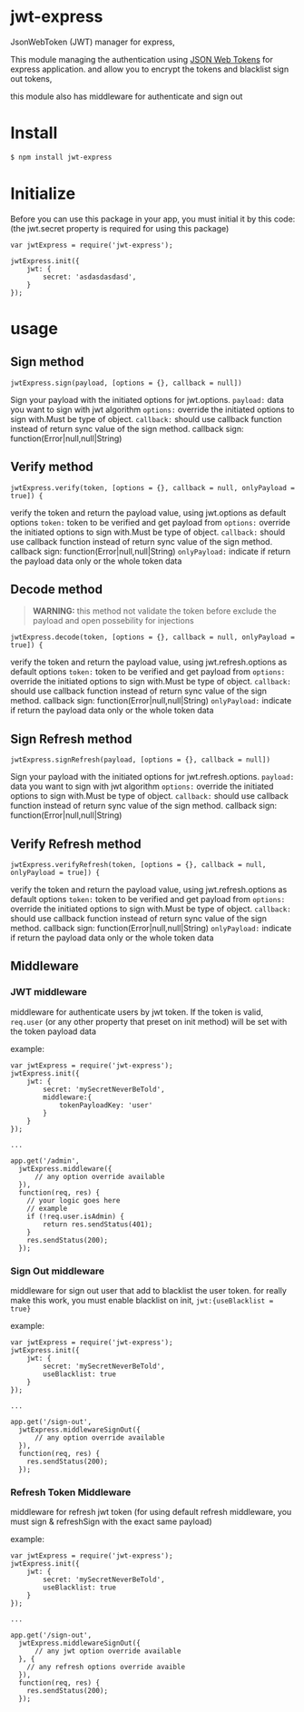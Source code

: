 # jwt-express

JsonWebToken (JWT) manager for express,

This module managing the authentication using [JSON Web Tokens](https://tools.ietf.org/html/rfc7519) for express application.
and allow you to encrypt the tokens and blacklist sign out tokens, 

this module also has middleware for authenticate and sign out


# Install

```bash
$ npm install jwt-express
```

# Initialize 

Before you can use this package in your app, you must initial it by this code: (the jwt.secret property is required for using this package)
```nodejs
var jwtExpress = require('jwt-express');

jwtExpress.init({
    jwt: {
        secret: 'asdasdasdasd',
    }
});

```

# usage

## Sign method
```nodejs
jwtExpress.sign(payload, [options = {}, callback = null])
```
Sign your payload with the initiated options for jwt.options.
`payload:` data you want to sign with jwt algorithm
`options:` override the initiated options to sign with.Must be type of object.
`callback:` should use callback function instead of return sync value of the sign method.
callback sign: function(Error|null,null|String)

## Verify method
```nodejs
jwtExpress.verify(token, [options = {}, callback = null, onlyPayload = true]) {
```
verify the token and return the payload value, using jwt.options as default options
`token:` token to be verified and get payload from
`options:` override the initiated options to sign with.Must be type of object.
`callback:` should use callback function instead of return sync value of the sign method.
callback sign: function(Error|null,null|String)
`onlyPayload:` indicate if return the payload data only or the whole token data


## Decode method
> **WARNING:** this method not validate the token before exclude the payload and open possebility for injections
```nodejs
jwtExpress.decode(token, [options = {}, callback = null, onlyPayload = true]) {
```
verify the token and return the payload value, using jwt.refresh.options as default options
`token:` token to be verified and get payload from
`options:` override the initiated options to sign with.Must be type of object.
`callback:` should use callback function instead of return sync value of the sign method.
callback sign: function(Error|null,null|String)
`onlyPayload:` indicate if return the payload data only or the whole token data


## Sign Refresh method
```nodejs
jwtExpress.signRefresh(payload, [options = {}, callback = null])
```
Sign your payload with the initiated options for jwt.refresh.options.
`payload:` data you want to sign with jwt algorithm
`options:` override the initiated options to sign with.Must be type of object.
`callback:` should use callback function instead of return sync value of the sign method.
callback sign: function(Error|null,null|String)


## Verify Refresh method
```nodejs
jwtExpress.verifyRefresh(token, [options = {}, callback = null, onlyPayload = true]) {
```
verify the token and return the payload value, using jwt.refresh.options as default options
`token:` token to be verified and get payload from
`options:` override the initiated options to sign with.Must be type of object.
`callback:` should use callback function instead of return sync value of the sign method.
callback sign: function(Error|null,null|String)
`onlyPayload:` indicate if return the payload data only or the whole token data


## Middleware
### JWT middleware
middleware for authenticate users by jwt token.
If the token is valid, `req.user` (or any other property that preset on init method) will be set with the token payload data

example:
```nodejs
var jwtExpress = require('jwt-express');
jwtExpress.init({
    jwt: {
        secret: 'mySecretNeverBeTold',
        middleware:{
            tokenPayloadKey: 'user'
        }
    }
});

...

app.get('/admin',
  jwtExpress.middleware({
      // any option override available
  }),
  function(req, res) {
    // your logic goes here
    // example
    if (!req.user.isAdmin) {
        return res.sendStatus(401);
    }
    res.sendStatus(200);
  });
```
### Sign Out middleware
middleware for sign out user that add to blacklist the user token.
for really make this work, you must enable blacklist on init, `jwt:{useBlacklist = true}` 

example:
```nodejs
var jwtExpress = require('jwt-express');
jwtExpress.init({
    jwt: {
        secret: 'mySecretNeverBeTold',
        useBlacklist: true
    }
});

...

app.get('/sign-out',
  jwtExpress.middlewareSignOut({
      // any option override available
  }),
  function(req, res) {
    res.sendStatus(200);
  });
```

### Refresh Token Middleware
middleware for refresh jwt token 
(for using default refresh middleware, you must sign & refreshSign with the exact same payload)

example:
```nodejs
var jwtExpress = require('jwt-express');
jwtExpress.init({
    jwt: {
        secret: 'mySecretNeverBeTold',
        useBlacklist: true
    }
});

...

app.get('/sign-out',
  jwtExpress.middlewareSignOut({
      // any jwt option override available
  }, {
    // any refresh options override avaible
  }),
  function(req, res) {
    res.sendStatus(200);
  });
```






